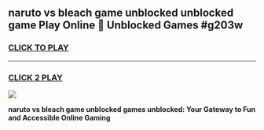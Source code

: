 
## naruto vs bleach game unblocked unblocked game Play Online 👋 Unblocked Games #g203w
<h3>
<a href="https://premium.freeplayer.one?title=naruto_vs_bleach_game_unblocked&ref=21F">CLICK TO PLAY</a></h3>
<hr>

<h3>
<a href="https://premium.freeplayer.one?title=naruto_vs_bleach_game_unblocked&ref=21F">CLICK 2 PLAY</a>
  
</h3>

<a href="https://premium.freeplayer.one?title=naruto_vs_bleach_game_unblocked&ref=21F/"><img src="https://clearcache.store/games.png"></a>


**naruto vs bleach game unblocked games unblocked: Your Gateway to Fun and Accessible Online Gaming**
